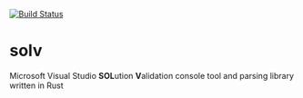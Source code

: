 [![Build Status](https://travis-ci.com/aegoroff/solv.svg?branch=master)](https://travis-ci.com/aegoroff/solv)
# solv
Microsoft Visual Studio **SOL**ution **V**alidation console tool and parsing library written in Rust
